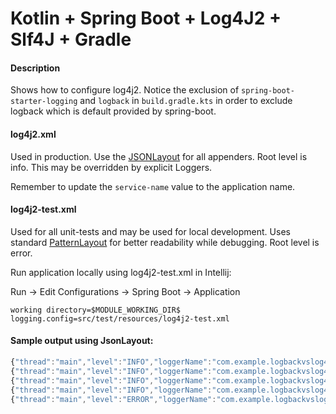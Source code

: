 # Kotlin + Spring Boot + Log4J2 + Slf4J + Gradle

#### Description
Shows how to configure log4j2. Notice the exclusion of `spring-boot-starter-logging` and `logback` in `build.gradle.kts` in order to exclude logback which is default provided by spring-boot. 

#### log4j2.xml
Used in production. Use the [JSONLayout](https://logging.apache.org/log4j/2.x/manual/layouts.html#JSONLayout) for all
 appenders.
 Root level is info. This may be overridden by explicit Loggers.
 
Remember to update the `service-name` value to the application name.
 
#### log4j2-test.xml
Used for all unit-tests and may be used for local development. Uses standard [PatternLayout](https://logging.apache.org/log4j/2.x/manual/layouts.html#PatternLayout) for better readability while debugging. Root level is error.

Run application locally using log4j2-test.xml in Intellij:

Run -> Edit Configurations -> Spring Boot -> Application
```
working directory=$MODULE_WORKING_DIR$
logging.config=src/test/resources/log4j2-test.xml
```

#### Sample output using JsonLayout:
```js
{"thread":"main","level":"INFO","loggerName":"com.example.logbackvslog4j2.Log4J2SampleApplicationKt","message":"Started Log4J2SampleApplicationKt in 0.593 seconds (JVM running for 1.27)","endOfBatch":false,"loggerFqcn":"org.apache.commons.logging.LogAdapter$Log4jLog","instant":{"epochSecond":1565598479,"nanoOfSecond":838404000},"contextMap":{},"threadId":1,"threadPriority":5,"timestamp":"2019-08-12T10:27:59.838+0200","serviceName":"logging-sample-app"}
{"thread":"main","level":"INFO","loggerName":"com.example.logbackvslog4j2.Log4J2SampleApplication","message":"Example message!","endOfBatch":false,"loggerFqcn":"org.apache.logging.slf4j.Log4jLogger","instant":{"epochSecond":1565598479,"nanoOfSecond":839277000},"contextMap":{},"threadId":1,"threadPriority":5,"timestamp":"2019-08-12T10:27:59.839+0200","serviceName":"logging-sample-app"}
{"thread":"main","level":"INFO","loggerName":"com.example.logbackvslog4j2.Log4J2SampleApplication","message":"Example parameterized message! Parameter=42","endOfBatch":false,"loggerFqcn":"org.apache.logging.slf4j.Log4jLogger","instant":{"epochSecond":1565598479,"nanoOfSecond":840697000},"contextMap":{},"threadId":1,"threadPriority":5,"timestamp":"2019-08-12T10:27:59.840+0200","serviceName":"logging-sample-app"}
{"thread":"main","level":"INFO","loggerName":"com.example.logbackvslog4j2.Log4J2SampleApplication","message":"Example message with MDC","endOfBatch":false,"loggerFqcn":"org.apache.logging.slf4j.Log4jLogger","instant":{"epochSecond":1565598479,"nanoOfSecond":846828000},"contextMap":{"traceId":"1dc06a0c-44a3-4a94-81f4-fab5d5fc91b2"},"threadId":1,"threadPriority":5,"timestamp":"2019-08-12T10:27:59.846+0200","serviceName":"logging-sample-app"}
{"thread":"main","level":"ERROR","loggerName":"com.example.logbackvslog4j2.Log4J2SampleApplication","message":"Example error message","thrown":{"commonElementCount":0,"localizedMessage":"🔥","message":"🔥","name":"java.lang.RuntimeException","extendedStackTrace":"java.lang.RuntimeException: 🔥\n\tat com.example.logbackvslog4j2.Log4J2SampleApplication$commandLineRunner$1.run(Log4J2SampleApplication.kt:26) [main/:?]\n\tat org.springframework.boot.SpringApplication.callRunner(SpringApplication.java:780) [spring-boot-2.1.7.RELEASE.jar:2.1.7.RELEASE]\n\tat org.springframework.boot.SpringApplication.callRunners(SpringApplication.java:764) [spring-boot-2.1.7.RELEASE.jar:2.1.7.RELEASE]\n\tat org.springframework.boot.SpringApplication.run(SpringApplication.java:319) [spring-boot-2.1.7.RELEASE.jar:2.1.7.RELEASE]\n\tat org.springframework.boot.SpringApplication.run(SpringApplication.java:1214) [spring-boot-2.1.7.RELEASE.jar:2.1.7.RELEASE]\n\tat org.springframework.boot.SpringApplication.run(SpringApplication.java:1203) [spring-boot-2.1.7.RELEASE.jar:2.1.7.RELEASE]\n\tat com.example.logbackvslog4j2.Log4J2SampleApplicationKt.main(Log4J2SampleApplication.kt:35) [main/:?]\n"},"endOfBatch":false,"loggerFqcn":"org.apache.logging.slf4j.Log4jLogger","instant":{"epochSecond":1565598479,"nanoOfSecond":847310000},"contextMap":{},"threadId":1,"threadPriority":5,"timestamp":"2019-08-12T10:27:59.847+0200","serviceName":"logging-sample-app"}

```